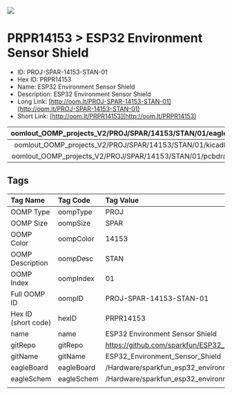 


  
![][im]
# PRPR14153 > ESP32 Environment Sensor Shield

- ID: PROJ-SPAR-14153-STAN-01
- Hex ID: PRPR14153
- Name: ESP32 Environment Sensor Shield
- Description: ESP32 Environment Sensor Shield
- Long Link: [http://oom.lt/PROJ-SPAR-14153-STAN-01](http://oom.lt/PROJ-SPAR-14153-STAN-01)
- Short Link: [http://oom.lt/PRPR14153](http://oom.lt/PRPR14153)
  

|oomlout_OOMP_projects_V2/PROJ/SPAR/14153/STAN/01/eagleImage.png|oomlout_OOMP_projects_V2/PROJ/SPAR/14153/STAN/01/eagleSchemImage.png|oomlout_OOMP_projects_V2/PROJ/SPAR/14153/STAN/01/kicadPcb3dFront.png|oomlout_OOMP_projects_V2/PROJ/SPAR/14153/STAN/01/kicadPcb3dBack.png|
| :---: | :---: | :---: | :---: |
|oomlout_OOMP_projects_V2/PROJ/SPAR/14153/STAN/01/kicadPcb3d.png|oomlout_OOMP_projects_V2/PROJ/SPAR/14153/STAN/01/bomBack.png|oomlout_OOMP_projects_V2/PROJ/SPAR/14153/STAN/01/bomFront.png|oomlout_OOMP_projects_V2/PROJ/SPAR/14153/STAN/01/pcbdraw.svg|
|oomlout_OOMP_projects_V2/PROJ/SPAR/14153/STAN/01/pcbdrawBack.svg||||

## Tags
  

|Tag Name|Tag Code|Tag Value|
| :--- | :--- | :--- |
|OOMP Type|oompType|PROJ|
|OOMP Size|oompSize|SPAR|
|OOMP Color|oompColor|14153|
|OOMP Description|oompDesc|STAN|
|OOMP Index|oompIndex|01|
|Full OOMP ID|oompID|PROJ-SPAR-14153-STAN-01|
|Hex ID (short code)|hexID|PRPR14153|
|name|name|ESP32 Environment Sensor Shield|
|gitRepo|gitRepo|https://github.com/sparkfun/ESP32_Environment_Sensor_Shield|
|gitName|gitName|ESP32_Environment_Sensor_Shield|
|eagleBoard|eagleBoard|/Hardware/sparkfun_esp32_environment_sensor_shield.brd|
|eagleSchem|eagleSchem|/Hardware/sparkfun_esp32_environment_sensor_shield.sch|
||||



[im]: PROJ/SPAR/14153/STAN/01/kicadPcb3d_450.png

